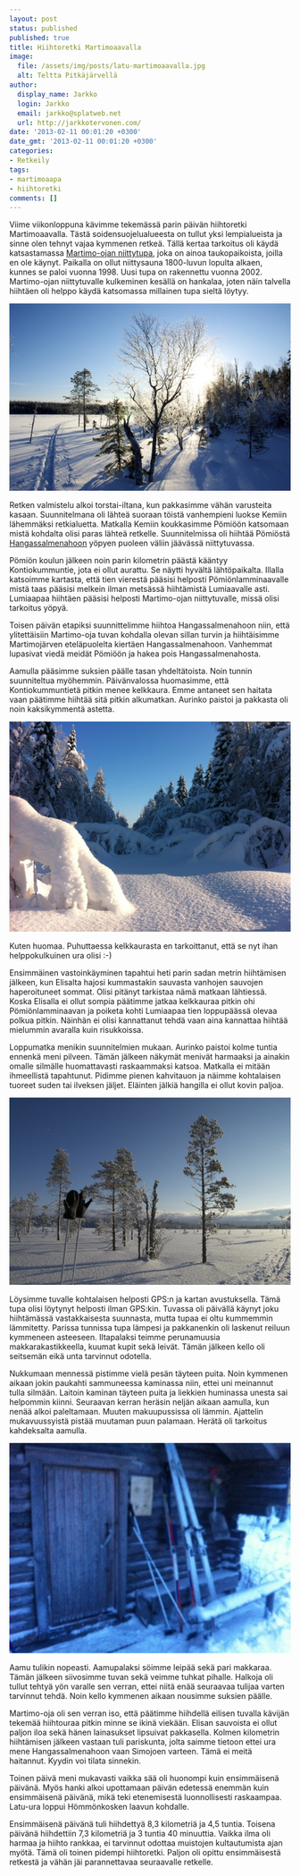 ```yaml
---
layout: post
status: published
published: true
title: Hiihtoretki Martimoaavalla
image:
  file: /assets/img/posts/latu-martimoaavalla.jpg
  alt: Teltta Pitkäjärvellä
author:
  display_name: Jarkko
  login: Jarkko
  email: jarkko@splatweb.net
  url: http://jarkkotervonen.com/
date: '2013-02-11 00:01:20 +0300'
date_gmt: '2013-02-11 00:01:20 +0300'
categories:
- Retkeily
tags:
- martimoaapa
- hiihtoretki
comments: []
---
```

Viime viikonloppuna kävimme tekemässä parin päivän hiihtoretki Martimoaavalla. Tästä soidensuojelualueesta on tullut yksi lempialueista ja sinne olen tehnyt vajaa kymmenen retkeä. Tällä kertaa tarkoitus oli käydä katsastamassa [Martimo-ojan niittytupa](http://www.martimoaapa.com/martimoaapa/autiotuvat-ja-muut-taukopaikat/martimo-ojan-niittytupa.html), joka on ainoa taukopaikoista, joilla en ole käynyt. Paikalla on ollut niittysauna 1800-luvun lopulta alkaen, kunnes se paloi vuonna 1998. Uusi tupa on rakennettu vuonna 2002. Martimo-ojan niittytuvalle kulkeminen kesällä on hankalaa, joten näin talvella hiihtäen oli helppo käydä katsomassa millainen tupa sieltä löytyy.

<img src="/assets/img/posts/latu-martimoaavalla.jpg" alt="Latu Martimoaavalla" />

Retken valmistelu alkoi torstai-iltana, kun pakkasimme vähän varusteita kasaan. Suunnitelmana oli lähteä suoraan töistä vanhempieni luokse Kemiin lähemmäksi retkialuetta. Matkalla Kemiin koukkasimme Pömiöön katsomaan mistä kohdalta olisi paras lähteä retkelle. Suunnitelmissa oli hiihtää Pömiöstä [Hangassalmenahoon](http://www.martimoaapa.com/martimoaapa/autiotuvat-ja-muut-taukopaikat/hangassalmenaho-laavu.html) yöpyen puoleen väliin jäävässä niittytuvassa.

Pömiön koulun jälkeen noin parin kilometrin päästä kääntyy Kontiokummuntie, jota ei ollut aurattu. Se näytti hyvältä lähtöpaikalta. Illalla katsoimme kartasta, että tien vierestä pääsisi helposti Pömiönlamminaavalle mistä taas pääsisi melkein ilman metsässä hiihtämistä Lumiaavalle asti. Lumiaapaa hiihtäen pääsisi helposti Martimo-ojan niittytuvalle, missä olisi tarkoitus yöpyä.

Toisen päivän etapiksi suunnittelimme hiihtoa Hangassalmenahoon niin, että ylitettäisiin Martimo-oja tuvan kohdalla olevan sillan turvin ja hiihtäisimme Martimojärven eteläpuolelta kiertäen Hangassalmenahoon. Vanhemmat lupasivat viedä meidät Pömiöön ja hakea pois Hangassalmenahosta.

Aamulla pääsimme suksien päälle tasan yhdeltätoista. Noin tunnin suunniteltua myöhemmin. Päivänvalossa huomasimme, että Kontiokummuntietä pitkin menee kelkkaura. Emme antaneet sen haitata vaan päätimme hiihtää sitä pitkin alkumatkan. Aurinko paistoi ja pakkasta oli noin kaksikymmentä astetta.

<img src="/assets/img/posts/kontiokummuntie-pomiolla.jpg" alt="kontiokummuntie-pomiolla" />

Kuten huomaa. Puhuttaessa kelkkaurasta en tarkoittanut, että se nyt ihan helppokulkuinen ura olisi :-)

Ensimmäinen vastoinkäyminen tapahtui heti parin sadan metrin hiihtämisen jälkeen, kun Elisalta hajosi kummastakin sauvasta vanhojen sauvojen haperoituneet sommat. Olisi pitänyt tarkistaa nämä matkaan lähtiessä. Koska Elisalla ei ollut sompia päätimme jatkaa kelkkauraa pitkin ohi Pömiönlamminaavan ja poiketa kohti Lumiaapaa tien loppupäässä olevaa polkua pitkin. Näinhän ei olisi kannattanut tehdä vaan aina kannattaa hiihtää mielummin avaralla kuin risukkoissa.

Loppumatka menikin suunnitelmien mukaan. Aurinko paistoi kolme tuntia ennenkä meni pilveen. Tämän jälkeen näkymät menivät harmaaksi ja ainakin omalle silmälle huomattavasti raskaammaksi katsoa. Matkalla ei mitään ihmeellistä tapahtunut. Pidimme pienen kahvitauon ja näimme kohtalaisen tuoreet suden tai ilveksen jäljet. Eläinten jälkiä hangilla ei ollut kovin paljoa.

<img src="/assets/img/posts/tauko-paikalla-lumiaavalla.jpg" alt="Tauko Lumiaavalla" />

Löysimme tuvalle kohtalaisen helposti GPS:n ja kartan avustuksella. Tämä tupa olisi löytynyt helposti ilman GPS:kin. Tuvassa oli päivällä käynyt joku hiihtämässä vastakkaisesta suunnasta, mutta tupaa ei oltu kummemmin lämmitetty. Parissa tunnissa tupa lämpesi ja pakkanenkin oli laskenut reiluun kymmeneen asteeseen. Iltapalaksi teimme perunamuusia makkarakastikkeella, kuumat kupit sekä leivät. Tämän jälkeen kello oli seitsemän eikä unta tarvinnut odotella.

Nukkumaan mennessä pistimme vielä pesän täyteen puita. Noin kymmenen aikaan jokin paukahti sammuneessa kaminassa niin, ettei uni meinannut tulla silmään. Laitoin kaminan täyteen puita ja liekkien huminassa unesta sai helpommin kiinni. Seuraavan kerran heräsin neljän aikaan aamulla, kun nenää alkoi paleltamaan. Muuten makuupussissa oli lämmin. Ajattelin mukavuussyistä pistää muutaman puun palamaan. Herätä oli tarkoitus kahdeksalta aamulla.

<img src="/assets/img/posts/martimo-ojan-autiotupa.jpg" alt="Martimo-ojan autiotupa" />

Aamu tulikin nopeasti. Aamupalaksi söimme leipää sekä pari makkaraa. Tämän jälkeen siivosimme tuvan sekä veimme tuhkat pihalle. Halkoja oli tullut tehtyä yön varalle sen verran, ettei niitä enää seuraavaa tulijaa varten tarvinnut tehdä. Noin kello kymmenen aikaan nousimme suksien päälle.

Martimo-oja oli sen verran iso, että päätimme hiihdellä eilisen tuvalla kävijän tekemää hiihtouraa pitkin minne se ikinä viekään. Elisan sauvoista ei ollut paljon iloa sekä hänen lainasukset lipsuivat pakkasella. Kolmen kilometrin hiihtämisen jälkeen vastaan tuli pariskunta, jolta saimme tietoon ettei ura mene Hangassalmenahoon vaan Simojoen varteen. Tämä ei meitä haitannut. Kyydin voi tilata sinnekin.

Toinen päivä meni mukavasti vaikka sää oli huonompi kuin ensimmäisenä päivänä. Myös hanki alkoi upottamaan päivän edetessä enemmän kuin ensimmäisenä päivänä, mikä teki etenemisestä luonnollisesti raskaampaa. Latu-ura loppui Hömmönkosken laavun kohdalle.

Ensimmäisenä päivänä tuli hiihdettyä 8,3 kilometriä ja 4,5 tuntia. Toisena päivänä hiihdettiin 7,3 kilometriä ja 3 tuntia 40 minuuttia. Vaikka ilma oli harmaa ja hiihto rankkaa, ei tarvinnut odottaa muistojen kultautumista ajan myötä. Tämä oli toinen pidempi hiihtoretki. Paljon oli opittu ensimmäisestä retkestä ja vähän jäi parannettavaa seuraavalle retkelle.
